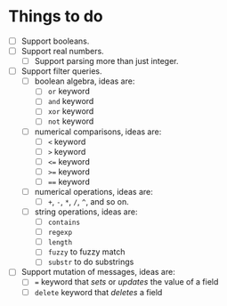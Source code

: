 # Things to do

- [ ] Support booleans.
- [ ] Support real numbers.
    - [ ] Support parsing more than just integer.
- [ ] Support filter queries.
    - [ ] boolean algebra, ideas are:
        - [ ] `or` keyword
        - [ ] `and` keyword
        - [ ] `xor` keyword
        - [ ] `not` keyword
    - [ ] numerical comparisons, ideas are:
        - [ ] `<` keyword
        - [ ] `>` keyword
        - [ ] `<=` keyword
        - [ ] `>=` keyword
        - [ ] `==` keyword
    - [ ] numerical operations, ideas are:
        - [ ] `+`, `-`, `*`, `/`, `^`, and so on.
    - [ ] string operations, ideas are:
        - [ ] `contains`
        - [ ] `regexp`
        - [ ] `length`
        - [ ] `fuzzy` to fuzzy match
        - [ ] `substr` to do substrings
- [ ] Support mutation of messages, ideas are:
    - [ ] `=` keyword that _sets_ or _updates_ the value of a field
    - [ ] `delete` keyword that _deletes_ a field
